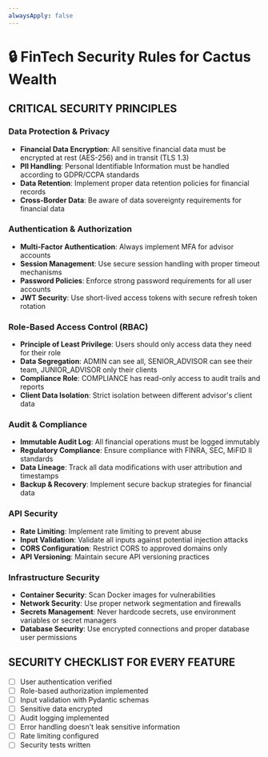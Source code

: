 ```yaml
---
alwaysApply: false
---
```

# 🔒 FinTech Security Rules for Cactus Wealth

## CRITICAL SECURITY PRINCIPLES

### Data Protection & Privacy
- **Financial Data Encryption**: All sensitive financial data must be encrypted at rest (AES-256) and in transit (TLS 1.3)
- **PII Handling**: Personal Identifiable Information must be handled according to GDPR/CCPA standards
- **Data Retention**: Implement proper data retention policies for financial records
- **Cross-Border Data**: Be aware of data sovereignty requirements for financial data

### Authentication & Authorization
- **Multi-Factor Authentication**: Always implement MFA for advisor accounts
- **Session Management**: Use secure session handling with proper timeout mechanisms
- **Password Policies**: Enforce strong password requirements for all user accounts
- **JWT Security**: Use short-lived access tokens with secure refresh token rotation

### Role-Based Access Control (RBAC)
- **Principle of Least Privilege**: Users should only access data they need for their role
- **Data Segregation**: ADMIN can see all, SENIOR_ADVISOR can see their team, JUNIOR_ADVISOR only their clients
- **Compliance Role**: COMPLIANCE has read-only access to audit trails and reports
- **Client Data Isolation**: Strict isolation between different advisor's client data

### Audit & Compliance
- **Immutable Audit Log**: All financial operations must be logged immutably
- **Regulatory Compliance**: Ensure compliance with FINRA, SEC, MiFID II standards
- **Data Lineage**: Track all data modifications with user attribution and timestamps
- **Backup & Recovery**: Implement secure backup strategies for financial data

### API Security
- **Rate Limiting**: Implement rate limiting to prevent abuse
- **Input Validation**: Validate all inputs against potential injection attacks
- **CORS Configuration**: Restrict CORS to approved domains only
- **API Versioning**: Maintain secure API versioning practices

### Infrastructure Security
- **Container Security**: Scan Docker images for vulnerabilities
- **Network Security**: Use proper network segmentation and firewalls
- **Secrets Management**: Never hardcode secrets, use environment variables or secret managers
- **Database Security**: Use encrypted connections and proper database user permissions

## SECURITY CHECKLIST FOR EVERY FEATURE

- [ ] User authentication verified
- [ ] Role-based authorization implemented
- [ ] Input validation with Pydantic schemas
- [ ] Sensitive data encrypted
- [ ] Audit logging implemented
- [ ] Error handling doesn't leak sensitive information
- [ ] Rate limiting configured
- [ ] Security tests written
